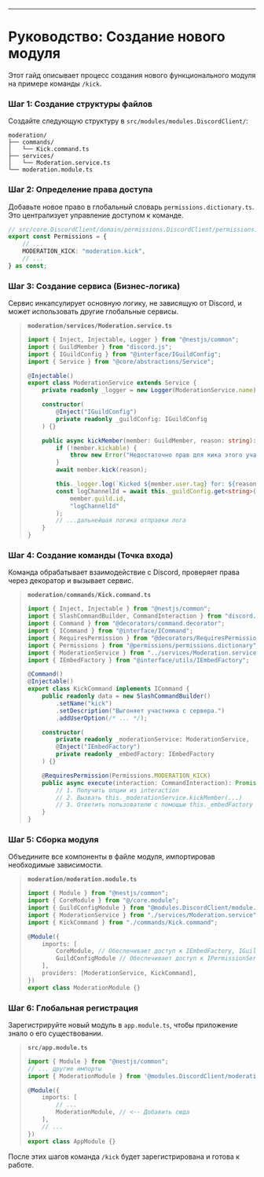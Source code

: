 ---

# Руководство: Создание нового модуля

Этот гайд описывает процесс создания нового функционального модуля на примере команды `/kick`.

### Шаг 1: Создание структуры файлов

Создайте следующую структуру в `src/modules/modules.DiscordClient/`:

```
moderation/
├── commands/
│   └── Kick.command.ts
├── services/
│   └── Moderation.service.ts
└── moderation.module.ts
```

### Шаг 2: Определение права доступа

Добавьте новое право в глобальный словарь `permissions.dictionary.ts`. Это централизует управление доступом к команде.

```typescript
// src/core.DiscordClient/domain/permissions.DiscordClient/permissions.dictionary.ts
export const Permissions = {
    // ...
    MODERATION_KICK: "moderation.kick",
    // ...
} as const;
```

### Шаг 3: Создание сервиса (Бизнес-логика)

Сервис инкапсулирует основную логику, не зависящую от Discord, и может использовать другие глобальные сервисы.

> **`moderation/services/Moderation.service.ts`**
> ```typescript
> import { Inject, Injectable, Logger } from "@nestjs/common";
> import { GuildMember } from "discord.js";
> import { IGuildConfig } from "@interface/IGuildConfig";
> import { Service } from "@core/abstractions/Service";
>
> @Injectable()
> export class ModerationService extends Service {
>     private readonly _logger = new Logger(ModerationService.name);
> 
>     constructor(
>         @Inject("IGuildConfig")
>         private readonly _guildConfig: IGuildConfig
>     ) {}
> 
>     public async kickMember(member: GuildMember, reason: string): Promise<void> {
>         if (!member.kickable) {
>             throw new Error("Недостаточно прав для кика этого участника.");
>         }
>         await member.kick(reason);
> 
>         this._logger.log(`Kicked ${member.user.tag} for: ${reason}`);
>         const logChannelId = await this._guildConfig.get<string>(
>             member.guild.id,
>             "logChannelId"
>         );
>         // ...дальнейшая логика отправки лога
>     }
> }
> ```

### Шаг 4: Создание команды (Точка входа)

Команда обрабатывает взаимодействие с Discord, проверяет права через декоратор и вызывает сервис.

> **`moderation/commands/Kick.command.ts`**
> ```typescript
> import { Inject, Injectable } from "@nestjs/common";
> import { SlashCommandBuilder, CommandInteraction } from "discord.js";
> import { Command } from "@decorators/command.decorator";
> import { ICommand } from "@interface/ICommand";
> import { RequiresPermission } from "@decorators/RequiresPermission.decorator";
> import { Permissions } from "@permissions/permissions.dictionary";
> import { ModerationService } from "../services/Moderation.service";
> import { IEmbedFactory } from "@interface/utils/IEmbedFactory";
> 
> @Command()
> @Injectable()
> export class KickCommand implements ICommand {
>     public readonly data = new SlashCommandBuilder()
>         .setName("kick")
>         .setDescription("Выгоняет участника с сервера.")
>         .addUserOption(/* ... */);
> 
>     constructor(
>         private readonly _moderationService: ModerationService,
>         @Inject("IEmbedFactory")
>         private readonly _embedFactory: IEmbedFactory
>     ) {}
> 
>     @RequiresPermission(Permissions.MODERATION_KICK)
>     public async execute(interaction: CommandInteraction): Promise<void> {
>         // 1. Получить опции из interaction
>         // 2. Вызвать this._moderationService.kickMember(...)
>         // 3. Ответить пользователю с помощью this._embedFactory
>     }
> }
> ```

### Шаг 5: Сборка модуля

Объедините все компоненты в файле модуля, импортировав необходимые зависимости.

> **`moderation/moderation.module.ts`**
> ```typescript
> import { Module } from "@nestjs/common";
> import { CoreModule } from "@/core.module";
> import { GuildConfigModule } from "@modules.DiscordClient/module.GuildConfigManager/config.guild-config-manager.module";
> import { ModerationService } from "./services/Moderation.service";
> import { KickCommand } from "./commands/Kick.command";
> 
> @Module({
>     imports: [
>         CoreModule, // Обеспечивает доступ к IEmbedFactory, IGuildConfig и т.д.
>         GuildConfigModule // Обеспечивает доступ к IPermissionService (через Guard)
>     ],
>     providers: [ModerationService, KickCommand],
> })
> export class ModerationModule {}
> ```

### Шаг 6: Глобальная регистрация

Зарегистрируйте новый модуль в `app.module.ts`, чтобы приложение знало о его существовании.

> **`src/app.module.ts`**
> ```typescript
> import { Module } from "@nestjs/common";
> // ... другие импорты
> import { ModerationModule } from '@modules.DiscordClient/moderation/moderation.module';
> 
> @Module({
>     imports: [
>         // ...
>         ModerationModule, // <-- Добавить сюда
>     ],
>     // ...
> })
> export class AppModule {}
> ```

После этих шагов команда `/kick` будет зарегистрирована и готова к работе.
